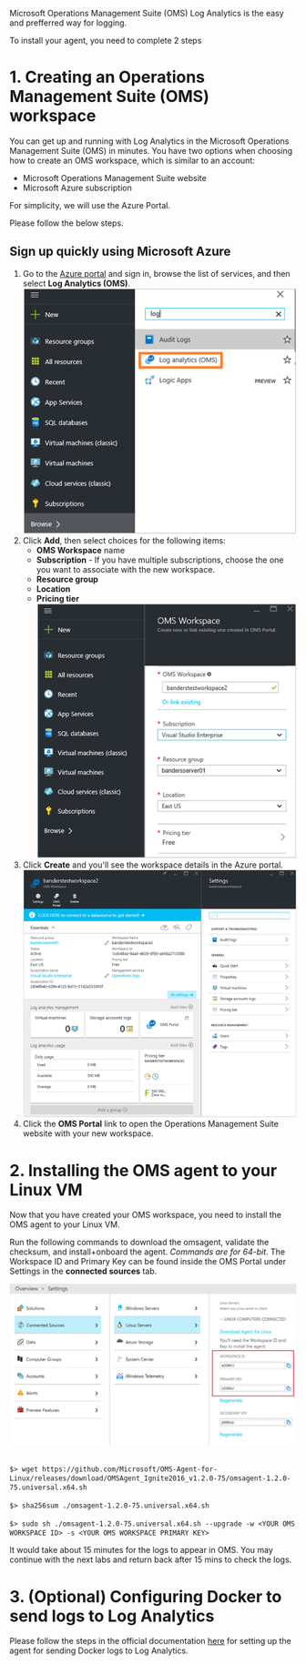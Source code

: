 Microsoft Operations Management Suite (OMS) Log Analytics is the easy and prefferred way for logging.

To install your agent, you need to complete 2 steps

# 1. Creating an Operations Management Suite (OMS) workspace

You can get up and running with Log Analytics in the Microsoft Operations Management Suite (OMS) in minutes. You have two options when choosing how to create an OMS workspace, which is similar to an account:

- Microsoft Operations Management Suite website
- Microsoft Azure subscription

For simplicity, we will use the Azure Portal.

Please follow the below steps.

## Sign up quickly using Microsoft Azure

1. Go to the [Azure portal](https://portal.azure.com) and sign in, browse the list of services, and then select **Log Analytics (OMS)**.  
    ![Azure portal](./media/oms-onboard-azure-portal.png)
2. Click **Add**, then select choices for the following items:
    - **OMS Workspace** name
    - **Subscription** - If you have multiple subscriptions, choose the one you want to associate with the new workspace.
    - **Resource group**
    - **Location**
    - **Pricing tier**  
        ![quick create](./media/oms-onboard-quick-create.png)
3. Click **Create** and you'll see the workspace details in the Azure portal.       
    ![workspace details](./media/oms-onboard-workspace-details.png)         
4. Click the **OMS Portal** link to open the Operations Management Suite website with your new workspace.


# 2. Installing the OMS agent to your Linux VM

Now that you have created your OMS workspace, you need to install the OMS agent to your Linux VM.

Run the following commands to download the omsagent, validate the checksum, and install+onboard the agent. *Commands are for 64-bit*. The Workspace ID and Primary Key can be found inside the OMS Portal under Settings in the **connected sources** tab.

![connected-resources](./media/connected-resources.png)

```

$> wget https://github.com/Microsoft/OMS-Agent-for-Linux/releases/download/OMSAgent_Ignite2016_v1.2.0-75/omsagent-1.2.0-75.universal.x64.sh

$> sha256sum ./omsagent-1.2.0-75.universal.x64.sh

$> sudo sh ./omsagent-1.2.0-75.universal.x64.sh --upgrade -w <YOUR OMS WORKSPACE ID> -s <YOUR OMS WORKSPACE PRIMARY KEY>

```
It would take about 15 minutes for the logs to appear in OMS. You may continue with the next labs and return back after 15 mins to check the logs.


# 3. (Optional) Configuring Docker to send logs to Log Analytics

Please follow the steps in the official documentation [here](https://github.com/Microsoft/OMS-Agent-for-Linux/blob/master/docs/Docker-Instructions.md) for setting up the agent for sending Docker logs to Log Analytics.
